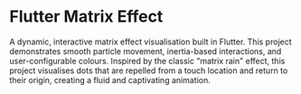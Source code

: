 # Flutter Matrix Effect

A dynamic, interactive matrix effect visualisation built in Flutter. This project demonstrates smooth particle movement, inertia-based interactions, and user-configurable colours. Inspired by the classic "matrix rain" effect, this project visualises dots that are repelled from a touch location and return to their origin, creating a fluid and captivating animation.
